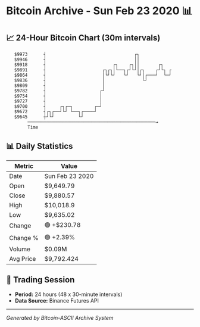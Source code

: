 # Bitcoin Archive - Sun Feb 23 2020 📊

## 📈 24-Hour Bitcoin Chart (30m intervals)

```
   $9973      ┤                                 ┌┐             
   $9946      ┤                                 ││             
   $9918      ┤                         ┌┐    ┌┐││       ┌┐    
   $9891      ┤                     ┌┐┌┐│└──┐┌┘└┘│┌┐    ┌┘└┐ ┌ 
   $9864      ┤                     │└┘└┘   └┘   └┘│┌───┘  └─┘ 
   $9836      ┤                     │              └┘          
   $9809      ┤                     │                          
   $9782      ┤                    ┌┘                          
   $9754      ┤                    │                           
   $9727      ┤                    │                           
   $9700      ┤     ┌┐┌─┐        ┌─┘                           
   $9672      ┤┌┐┌──┘└┘ └──┐┌────┘                             
   $9645      ┼┘└┘         └┘                                  
        ────────────────────────────────────────────────→
        Time
```

## 📊 Daily Statistics

| Metric | Value |
|--------|-------|
| Date | Sun Feb 23 2020 |
| Open | $9,649.79 |
| Close | $9,880.57 |
| High | $10,018.9 |
| Low | $9,635.02 |
| Change | 🟢 +$230.78 |
| Change % | 🟢 +2.39% |
| Volume | $0.09M |
| Avg Price | $9,792.424 |

## 📅 Trading Session

- **Period:** 24 hours (48 x 30-minute intervals)
- **Data Source:** Binance Futures API

---
*Generated by Bitcoin-ASCII Archive System*
